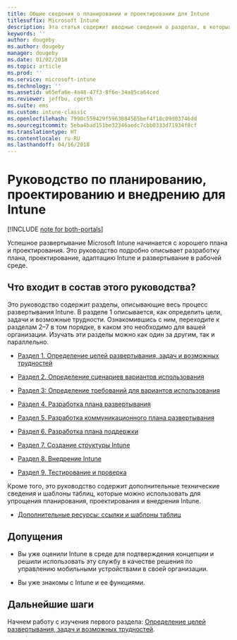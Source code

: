 ```yaml
---
title: Общие сведения о планировании и проектировании для Intune
titlesuffix: Microsoft Intune
description: Эта статья содержит вводные сведения о разделах, в которых описывается планирование, проектирование и внедрение Microsoft Intune. В них вы найдете описание средств, которые помогут вам установить цели, сценарии вариантов использования и требования, а также создавать планы развертывания и обмена данными, поддержки, тестирования и проверки.
keywords: ''
author: dougeby
ms.author: dougeby
manager: dougeby
ms.date: 01/02/2018
ms.topic: article
ms.prod: ''
ms.service: microsoft-intune
ms.technology: ''
ms.assetid: a65efa6e-4a48-47f3-8f6e-34a85ca64ced
ms.reviewer: jeffbu, cgerth
ms.suite: ems
ms.custom: intune-classic
ms.openlocfilehash: 7990c559429f5963884565bef4f18c09d03746dd
ms.sourcegitcommit: 5eba4bad151be32346aedc7cbb0333d71934f8cf
ms.translationtype: HT
ms.contentlocale: ru-RU
ms.lasthandoff: 04/16/2018
---
```

# <a name="intune-deployment-planning-design-and-implementation-guide"></a>Руководство по планированию, проектированию и внедрению для Intune

[!INCLUDE [note for both-portals](./includes/note-for-both-portals.md)]

Успешное развертывание Microsoft Intune начинается с хорошего плана и проектирования. Это руководство подробно описывает разработку плана, проектирование, адаптацию Intune и развертывание в рабочей среде.

## <a name="whats-included-in-this-guide"></a>Что входит в состав этого руководства?

Это руководство содержит разделы, описывающие весь процесс развертывания Intune. В разделе 1 описывается, как определить цели, задачи и возможные трудности. Ознакомившись с ним, переходите к разделам 2–7 в том порядке, в каком это необходимо для вашей организации. Изучать эти разделы можно как один за другим, так и параллельно.

-   [Раздел 1. Определение целей развертывания, задач и возможных трудностей](planning-guide-deployment-goals.md)

-   [Раздел 2. Определение сценариев вариантов использования](planning-guide-scenarios.md)

-   [Раздел 3: Определение требований для вариантов использования](planning-guide-requirements.md)

-   [Раздел 4. Разработка плана развертывания](planning-guide-rollout-plan.md)

-   [Раздел 5. Разработка коммуникационного плана развертывания](planning-guide-communication-plan.md)

-   [Раздел 6. Разработка плана поддержки](planning-guide-support-plan.md)

-   [Раздел 7. Создание структуры Intune](planning-guide-design.md)

-   [Раздел 8. Внедрение Intune](planning-guide-onboarding.md)

-   [Раздел 9. Тестирование и проверка](planning-guide-test-validation.md)

Кроме того, это руководство содержит дополнительные технические сведения и шаблоны таблиц, которые можно использовать для упрощения планирования, проектирования и внедрения Intune.

-   [Дополнительные ресурсы: ссылки и шаблоны таблиц](planning-guide-resources.md)

## <a name="assumptions"></a>Допущения

-   Вы уже оценили Intune в среде для подтверждения концепции и решили использовать эту службу в качестве решения по управлению мобильными устройствами в своей организации.

-   Вы уже знакомы с Intune и ее функциями.

## <a name="next-steps"></a>Дальнейшие шаги

Начнем работу с изучения первого раздела: [Определение целей развертывания, задач и возможных трудностей](planning-guide-deployment-goals.md).
